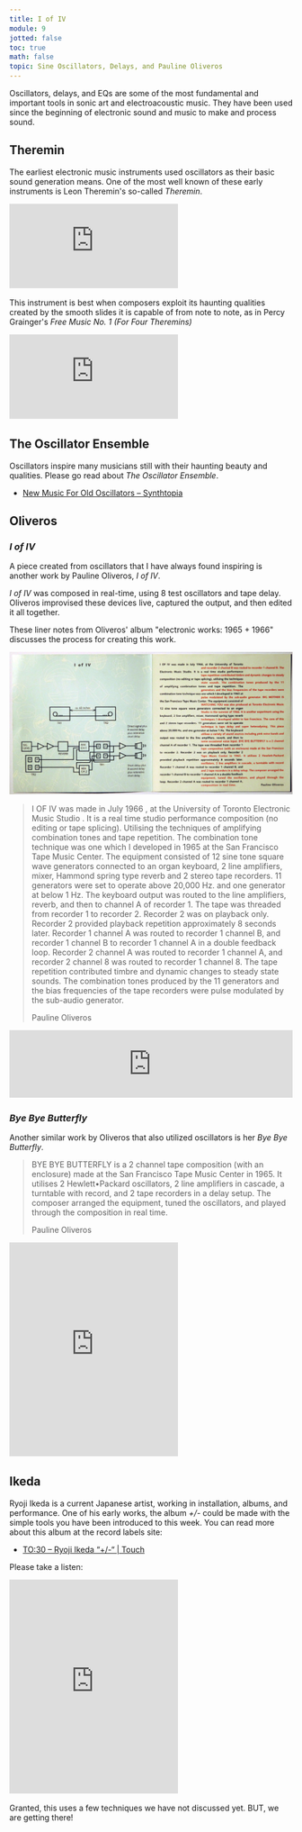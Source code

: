 ```yaml
---
title: I of IV
module: 9
jotted: false
toc: true
math: false
topic: Sine Oscillators, Delays, and Pauline Oliveros
---
```


Oscillators, delays, and EQs are some of the most fundamental and important tools in sonic art and electroacoustic music. They have been used since the beginning of electronic sound and music to make and process sound.

## Theremin

The earliest electronic music instruments used oscillators as their basic sound generation means. One of the most well known of these early instruments is Leon Theremin's so-called _Theremin_.

<div class="embed-responsive embed-responsive-16by9"><iframe class="embed-responsive-item" src="https://www.youtube.com/embed/_3H5JbkPXpw" frameborder="0" allow="accelerometer; autoplay; encrypted-media; gyroscope; picture-in-picture" allowfullscreen></iframe></div>

This instrument is best when composers exploit its haunting qualities created by the smooth slides it is capable of from note to note, as in Percy Grainger's _Free Music No. 1 (For Four Theremins)_

<div class="embed-responsive embed-responsive-16by9"><iframe class="embed-responsive-item" src="https://www.youtube.com/embed/g3WLm_3bvrw" frameborder="0" allow="accelerometer; autoplay; encrypted-media; gyroscope; picture-in-picture" allowfullscreen></iframe></div>

## The Oscillator Ensemble

Oscillators inspire many musicians still with their haunting beauty and qualities. Please go read about _The Oscillator Ensemble_.

- [New Music For Old Oscillators – Synthtopia](https://www.synthtopia.com/content/2018/04/22/new-music-for-old-oscillators/)

## Oliveros

### _I of IV_

A piece created from oscillators that I have always found inspiring is another work by Pauline Oliveros, _I of IV_.

_I of IV_ was composed in real-time, using 8 test oscillators and tape delay. Oliveros improvised these devices live, captured the output, and then edited it all together.

These liner notes from Oliveros' album "electronic works: 1965 + 1966" discusses the process for creating this work.

![Liner notes from Oliveros's album on 'I of IV'](../imgs/IofIV.jpg "Liner notes from Oliveros's album on 'I of IV'")

> I OF IV was made in July 1966 , at the University of Toronto Electronic Music Studio . It is a real time studio performance composition (no editing or tape splicing). Utilising the techniques of amplifying combination tones and tape repetition. The combination tone technique was one which I developed in 1965 at the San Francisco Tape Music Center. The equipment consisted of 12 sine tone square wave generators connected to an organ keyboard, 2 line amplifiers, mixer, Hammond spring type reverb and 2 stereo tape recorders. 11 generators were set to operate above 20,000 Hz. and one generator at below 1 Hz. The keyboard output was routed to the line amplifiers, reverb, and then to channel A of recorder 1. The tape was threaded from recorder 1 to recorder 2. Recorder 2 was on playback only. Recorder 2 provided playback repetition approximately 8 seconds later. Recorder 1 channel A was routed to recorder 1 channel B, and recorder 1 channel B to recorder 1 channel A in a double feedback loop. Recorder 2 channel A was routed to recorder 1 channel A, and recorder 2 channel 8 was routed to recorder 1 channel 8. The tape repetition contributed timbre and dynamic changes to steady state sounds. The combination tones produced by the 11 generators and the bias frequencies of the tape recorders were pulse modulated by the sub-audio generator.
>
> Pauline Oliveros

<iframe style="border: 0; width: 100%; height: 120px;" src="https://bandcamp.com/EmbeddedPlayer/album=3316033125/size=large/bgcol=333333/linkcol=9a64ff/tracklist=false/artwork=small/track=1856257441/transparent=true/" seamless><a href="https://paulineoliveros.bandcamp.com/album/electronic-music-1965-1966">Electronic Music (1965 - 1966) by Pauline Oliveros</a></iframe>

### _Bye Bye Butterfly_

Another similar work by Oliveros that also utilized oscillators is her _Bye Bye Butterfly_.

> BYE BYE BUTTERFLY is a 2 channel tape composition (with an enclosure) made at the San Francisco Tape Music Center in 1965. It utilises 2 Hewlett•Packard oscillators, 2 line amplifiers in cascade, a turntable with record, and 2 tape recorders in a delay setup. The composer arranged the equipment, tuned the oscillators, and played through the
composition in real time.
>
> Pauline Oliveros

<iframe src="https://open.spotify.com/embed/track/3sqvayIhGIvWcYG6G1pf8m" width="300" height="380" frameborder="0" allowtransparency="true" allow="encrypted-media"></iframe>


## Ikeda

Ryoji Ikeda is a current Japanese artist, working in installation, albums, and performance. One of his early works, the album _+/-_ could be made with the simple tools you have been introduced to this week. You can read more about this album at the record labels site:

- [TO:30 – Ryoji Ikeda “+/-“ | Touch](https://touch33.net/catalogue/to30-ryoji-ikeda.html)

Please take a listen:

<iframe src="https://open.spotify.com/embed/album/0ZyLCAUwSbnXMGwDNuj8CE" width="300" height="380" frameborder="0" allowtransparency="true" allow="encrypted-media"></iframe>

Granted, this uses a few techniques we have not discussed yet. BUT, we are getting there!
